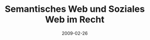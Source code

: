 ---
abstract: ''
authors:
- Gerald Fischer
- Thomas Grechenig
- Bernhard Horn
- Roman Trabitsch
- Johann Wachter
date: '2009-02-26'
featured: false
links:
- name: Publik
  url: https://publik.tuwien.ac.at/showentry.php?ID=184284&lang=2
publication_types:
- '1'
publishDate: '2009-02-26'
title: Semantisches Web und Soziales Web im Recht
url_pdf: ''
---